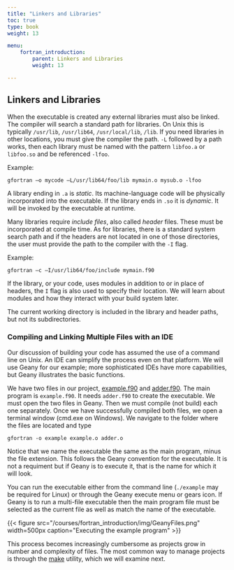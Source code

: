 ```yaml
---
title: "Linkers and Libraries"
toc: true
type: book
weight: 13

menu:
    fortran_introduction:
        parent: Linkers and Libraries
        weight: 13

---
```


## Linkers and Libraries

When the executable is created any external libraries must also be linked.
The compiler will search a standard path for libraries.  On Unix this is typically `/usr/lib`, `/usr/lib64`, `/usr/local/lib`, `/lib`.
If you need libraries in other locations, you must give the compiler the path. `-L` followed by a path works, then each library must be named with the pattern `libfoo.a` or `libfoo.so` and be referenced `-lfoo`.

Example:
```
gfortran –o mycode –L/usr/lib64/foo/lib mymain.o mysub.o -lfoo
```

A library ending in `.a` is _static_.  Its machine-language code will be physically incorporated into the executable.  If the library ends in `.so` it is _dynamic_.  It will be invoked by the executable at runtime.

Many libraries require _include files_, also called _header_ files.  These must be incorporated at compile time.  As for libraries, there is a standard system search path and if the headers are not located in one of those directories, the user must provide the path to the compiler with the `-I` flag.

Example:
```
gfortran –c –I/usr/lib64/foo/include mymain.f90
```
If the library, or your code, uses modules in addition to or in place of headers, the `I` flag is also used to specify their location.  We will learn about modules and how they interact with your build system later.

The current working directory is included in the library and header paths, but not its subdirectories.

### Compiling and Linking Multiple Files with an IDE

Our discussion of building your code has assumed the use of a command line on Unix.  An IDE can simplify the process even on that platform.
We will use Geany for our example; more sophisticated IDEs have more capabilities, but Geany illustrates the basic functions.

We have two files in our project, [example.f90](/courses/fortran_introduction/compiler_example/example.f90) and [adder.f90](/courses/fortran_introduction/compiler_example/adder.f90).  The main program is `example.f90`.  It needs `adder.f90` to create the executable.  We must open the two files in Geany.  Then we must compile (not build) each one separately.  Once we have successfully compiled both files, we open a terminal window (cmd.exe on Windows).  We navigate to the folder where the files are located and type
```
gfortran -o example example.o adder.o
```
Notice that we name the executable the same as the main program, minus the file extension.  This follows the Geany convention for the executable.  It is not a requiment but if Geany is to execute it, that is the name for which it will look.

You can run the executable either from the command line (`./example` may be required for Linux) or through the Geany execute menu or gears icon.
If Geany is to run a multi-file executable then the main program file must be selected as the current file as well as match the name of the executable.

{{< figure src="/courses/fortran_introduction/img/GeanyFiles.png" width=500px caption="Executing the example program" >}}

This process becomes increasingly cumbersome as projects grow in number and complexity of files.  The most common way to manage projects is through the [make](courses/fortran_introduction/make.md) utility, which we will examine next.

